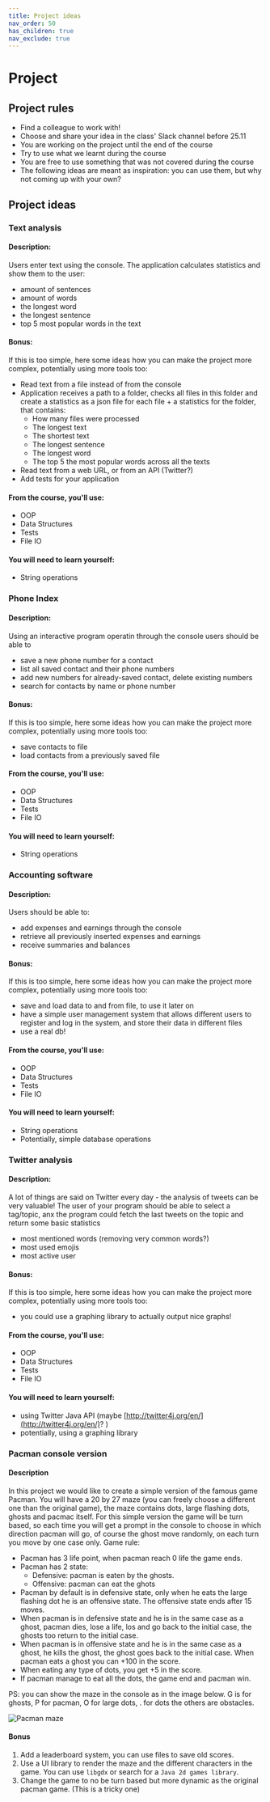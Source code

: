 ```yaml
---
title: Project ideas
nav_order: 50
has_children: true
nav_exclude: true
---
```

# Project 

## Project rules 
- Find a colleague to work with!
- Choose and share your idea in the class' Slack channel before 25.11
- You are working on the project until the end of the course
- Try to use what we learnt during the course
- You are free to use something that was not covered during the course
- The following ideas are meant as inspiration: you can use them, but why not coming up with your own?

## Project ideas
### Text analysis 
#### Description:
Users enter text using the console. The application calculates statistics and show them to the user:

- amount of sentences
- amount of words
- the longest word
- the longest sentence
- top 5 most popular words in the text 

#### Bonus: 
If this is too simple, here some ideas how you can make the project more complex, potentially using more tools too:

- Read text from a file instead of from the console
- Application receives a path to a folder, checks all files in this folder and create a statistics as a json file for 
each file + a statistics for the folder, that contains: 
    - How many files were processed
    - The longest text
    - The shortest text
    - The longest sentence
    - The longest word
    - The top 5 the most popular words across all the texts
- Read text from a web URL, or from an API (Twitter?)
- Add tests for your application

####  From the course, you'll use:
- OOP
- Data Structures 
- Tests
- File IO

####  You will need to learn yourself: 
- String operations

###  Phone Index
#### Description:
Using an interactive program operatin through the console users should be able to 
- save a new phone number for a contact
- list all saved contact and their phone numbers
- add new numbers for already-saved contact, delete existing numbers
- search for contacts by name or phone number

#### Bonus: 
If this is too simple, here some ideas how you can make the project more complex, potentially using more tools too:

- save contacts to file
- load contacts from a previously saved file

####  From the course, you'll use:
- OOP
- Data Structures 
- Tests
- File IO

####  You will need to learn yourself:
- String operations

### Accounting software
#### Description:
Users should be able to:
- add expenses and earnings through the console
- retrieve all previously inserted expenses and earnings
- receive summaries and balances

#### Bonus: 
If this is too simple, here some ideas how you can make the project more complex, potentially using more tools too:

- save and load data to and from file, to use it later on
- have a simple user management system that allows different users to register and log in the system, and store their data in different files
- use a real db!

#### From the course, you'll use:
- OOP
- Data Structures 
- Tests
- File IO

####  You will need to learn yourself: 
- String operations
- Potentially, simple database operations

### Twitter analysis
#### Description:
A lot of things are said on Twitter every day - the analysis of tweets can be very valuable!
The user of your program should be able to select a tag/topic, anx the program could fetch the last tweets on the topic and return some basic statistics

- most mentioned words (removing very common words?)
- most used emojis
- most active user

#### Bonus:
If this is too simple, here some ideas how you can make the project more complex, potentially using more tools too:

- you could use a graphing library to actually output nice graphs!

####  From the course, you'll use:
- OOP
- Data Structures 
- Tests
- File IO

####  You will need to learn yourself: 
- using Twitter Java API (maybe [http://twitter4j.org/en/](http://twitter4j.org/en/)? )
- potentially, using a graphing library


### Pacman console version

#### Description
In this project we would like to create a simple version of the famous game Pacman. You will have a 20 by 27 maze (you can freely choose a different one than the original game), the maze contains dots, large flashing dots, ghosts and pacmac itself. For this simple version the game will be turn based, so each time you will get a prompt in the console to choose in which direction pacman will go, of course the ghost move randomly, on each turn you move by one case only. 
Game rule:
- Pacman has 3 life point, when pacman reach 0 life the game ends.
- Pacman has 2 state:
    - Defensive: pacman is eaten by the ghosts.
    - Offensive: pacman can eat the ghots
- Pacman by default is in defensive state, only when he eats the large flashing dot he is an offensive state. The offensive state ends after 15 moves.
- When pacman is in defensive state and he is in the same case as a ghost, pacman dies, lose a life, los and go back to the initial case, the ghosts too return to the initial case.
- When pacman is in offensive state and he is in the same case as a ghost, he kills the ghost, the ghost goes back to the initial case. When pacman eats a ghost you can +100 in the score.
- When eating any type of dots, you get +5 in the score.
- If pacman manage to eat all the dots, the game end and pacman win.

PS: you can show the maze in the console as in the image below.
G is for ghosts, P for pacman, O for large dots, . for dots the others are obstacles.

![Pacman maze](pacman_console_grid.png)
#### Bonus
1. Add a leaderboard system, you can use files to save old scores.
2. Use a UI library to render the maze and the different characters in the game. You can use `libgdx` or search for a `Java 2d games library`.
3. Change the game to no be turn based but more dynamic as the original pacman game. (This is a tricky one)

